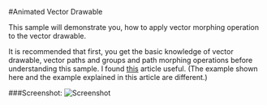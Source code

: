 #Animated Vector Drawable

This sample will demonstrate you, how to apply vector morphing operation to the vector drawable. 

It is recommended that first, you get the basic knowledge of vector drawable, vector paths and groups and path morphing operations before understanding this sample. I found [this](https://lewismcgeary.github.io/posts/animated-vector-drawable-pathMorphing/) article useful. (The example shown here and the example explained in this article are different.)

###Screenshot:
![Screenshot](https://github.com/kevalpatel2106/android-samples/blob/master/Animated%20Vector%20Drawables/assets/sample.gif)